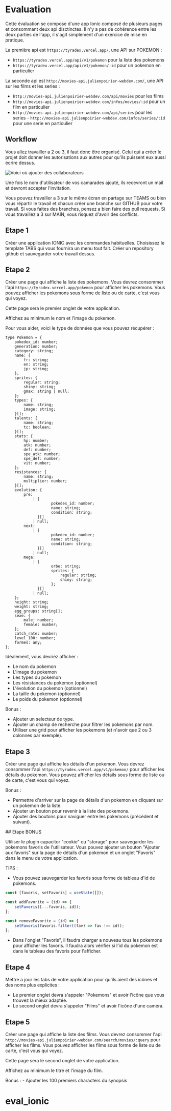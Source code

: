 # Evaluation

Cette évaluation se compose d'une app Ionic composé de plusieurs pages et consommant deux api disctinctes. Il n'y a pas de cohérence entre les deux parties de l'app, il s'agit simplement d'un exercice de mise en pratique.

La première api est `https://tyradex.vercel.app/`, une API sur POKEMON :

-   `https://tyradex.vercel.app/api/v1/pokemon` pour la liste des pokemons
-   `https://tyradex.vercel.app/api/v1/pokemon/:id` pour un pokemon en particulier

La seconde api est `http://movies-api.julienpoirier-webdev.com/`, une API sur les films et les series :

-   `http://movies-api.julienpoirier-webdev.com/api/movies` pour les films
-   `http://movies-api.julienpoirier-webdev.com/infos/movies/:id` pour un film en particulier
-   `http://movies-api.julienpoirier-webdev.com/api/series` pour les series - `http://movies-api.julienpoirier-webdev.com/infos/series/:id` pour une serie en particulier

## Workflow

Vous allez travailler a 2 ou 3, il faut donc être organisé. Celui qui a créer le projet doit donner les autorisations aux autres pour qu'ils puissent eux aussi écrire dessus.

![Voici où ajouter des collaborateurs](image.png)

Une fois le nom d'utilisateur de vos camarades ajouté, ils recevront un mail et devront accepter l'invitation.

Vous pouvez travailler a 3 sur le même écran en partage sur TEAMS ou bien vous répartir le travail et chacun créer une branche sur GITHUB pour votre travail. Si vous faites des branches, pensez a bien faire des pull requests. Si vous travaillez a 3 sur MAIN, vous risquez d'avoir des conflicts.

## Etape 1

Créer une application IONIC avec les commandes habituelles. Choisissez le template TABS qui vous fournira un menu tout fait.
Créer un repository github et sauvegarder votre travail dessus.

## Etape 2

Créer une page qui affiche la liste des pokemons. Vous devrez consommer l'api `https://tyradex.vercel.app/pokemon` pour afficher les pokemons. Vous pouvez afficher les pokemons sous forme de liste ou de carte, c'est vous qui voyez.

Cette page sera le premier onglet de votre application.

Affichez au minimum le nom et l'image du pokemon.

Pour vous aider, voici le type de données que vous pouvez récupérer :

```tsx
type Pokemon = {
	pokedex_id: number;
	generation: number;
	category: string;
	name: {
		fr: string;
		en: string;
		jp: string;
	};
	sprites: {
		regular: string;
		shiny: string;
		gmax: string | null;
	};
	types: {
		name: string;
		image: string;
	}[];
	talents: {
		name: string;
		tc: boolean;
	}[];
	stats: {
		hp: number;
		atk: number;
		def: number;
		spe_atk: number;
		spe_def: number;
		vit: number;
	};
	resistances: {
		name: string;
		multiplier: number;
	}[];
	evolution: {
		pre:
			| {
					pokedex_id: number;
					name: string;
					condition: string;
			  }[]
			| null;
		next:
			| {
					pokedex_id: number;
					name: string;
					condition: string;
			  }[]
			| null;
		mega:
			| {
					orbe: string;
					sprites: {
						regular: string;
						shiny: string;
					};
			  }[]
			| null;
	};
	height: string;
	weight: string;
	egg_groups: string[];
	sexe: {
		male: number;
		female: number;
	};
	catch_rate: number;
	level_100: number;
	formes: any;
};
```

Idéalement, vous devriez afficher :

-   Le nom du pokemon
-   L'image du pokemon
-   Les types du pokemon
-   Les résistances du pokemon (optionnel)
-   L'évolution du pokemon (optionnel)
-   La taille du pokemon (optionnel)
-   Le poids du pokemon (optionnel)

Bonus :

-   Ajouter un selecteur de type.
-   Ajouter un champ de recherche pour filtrer les pokemons par nom.
-   Utiliser une grid pour afficher les pokemons (et n'avoir que 2 ou 3 colonnes par exemple).

## Etape 3

Créer une page qui affiche les détails d'un pokemon. Vous devrez consommer l'api `https://tyradex.vercel.app/v1/pokemon/` pour afficher les détails du pokemon. Vous pouvez afficher les détails sous forme de liste ou de carte, c'est vous qui voyez.

Bonus :

-   Permettre d'arriver sur la page de détails d'un pokemon en cliquant sur un pokemon de la liste.
-   Ajouter un bouton pour revenir à la liste des pokemons.
-   Ajouter des boutons pour naviguer entre les pokemons (précédent et suivant).

## Etape BONUS

Utiliser le plugin capacitor "cookie" ou "storage" pour sauvegarder les pokemons favoris de l'utilisateur. Vous pouvez ajouter un bouton "Ajouter aux favoris" sur la page de détails d'un pokemon et un onglet "Favoris" dans le menu de votre application.

TIPS :

-   Vous pouvez sauvegarder les favoris sous forme de tableau d'id de pokemons.

```jsx
const [favoris, setFavoris] = useState([]);

const addFavorite = (id) => {
	setFavoris([...favoris, id]);
};

const removeFavorite = (id) => {
	setFavoris(favoris.filter((fav) => fav !== id));
};
```

-   Dans l'onglet "Favoris", il faudra charger a nouveau tous les pokemons pour afficher les favoris. Il faudra alors vérifier si l'id du pokemon est dans le tableau des favoris pour l'afficher.

## Etape 4

Mettre a jour les tabs de votre application pour qu'ils aient des icônes et des noms plus explicites : 
-  Le premier onglet devra s'appeler "Pokemons" et avoir l'icône que vous trouvez la mieux adaptée.
-  Le second onglet devra s'appeler "Films" et avoir l'icône d'une caméra.

## Etape 5

Créer une page qui affiche la liste des films. Vous devrez consommer l'api `http://movies-api.julienpoirier-webdev.com/search/movies/:query` pour afficher les films. Vous pouvez afficher les films sous forme de liste ou de carte, c'est vous qui voyez.

Cette page sera le second onglet de votre application.

Affichez au minimum le titre et l'image du film.

Bonus : - Ajouter les 100 premiers characters du synopsis

# eval_ionic
